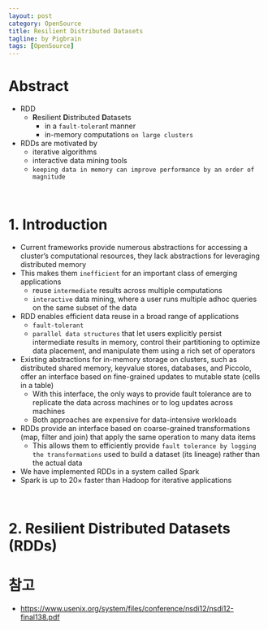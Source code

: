 ```yaml
---
layout: post
category: OpenSource    
title: Resilient Distributed Datasets  
tagline: by Pigbrain  
tags: [OpenSource]  
---
```


<!--more-->
  
# Abstract
* RDD
	* **R**esilient **D**istributed **D**atasets
		* in a `fault-toleran`t manner
		* in-memory computations `on large clusters`
* RDDs are motivated by  
	* iterative algorithms 
	* interactive data mining tools
	* `keeping data in memory
can improve performance by an order of magnitude`
  	
<br> 
  
# 1. Introduction
* Current frameworks provide numerous abstractions
for accessing a cluster’s computational resources, they lack abstractions for leveraging distributed memory  
* This makes them `inefficient` for an important class of emerging applications
	* reuse `intermediate` results across multiple computations
	* `interactive` data mining, where a user runs multiple adhoc queries on the same subset of the data
* RDD enables efficient data reuse in a broad range of applications 	
	* `fault-tolerant`  
	* `parallel data structures` that let users explicitly persist intermediate results in memory, control their partitioning to optimize data placement, and manipulate them using a rich set of operators  
* Existing abstractions for in-memory storage on clusters, such as distributed shared memory, keyvalue
stores, databases, and Piccolo, offer an
interface based on fine-grained updates to mutable state
(cells in a table)
	* With this interface, the only ways to provide fault tolerance are to replicate the data across machines or to log updates across machines  
	*  Both approaches are expensive for data-intensive workloads  
* RDDs provide an interface based on coarse-grained transformations (map, filter and join) that apply the same operation to many data items  
	* This allows them to efficiently provide `fault
tolerance by logging the transformations` used to build a dataset (its lineage) rather than the actual data  
* We have implemented RDDs in a system called Spark  
*  Spark is up to 20× faster than Hadoop for iterative applications  
  
<br>  
  
# 2. Resilient Distributed Datasets (RDDs)
  
	
	
	 
  
# 참고  
* https://www.usenix.org/system/files/conference/nsdi12/nsdi12-final138.pdf  
